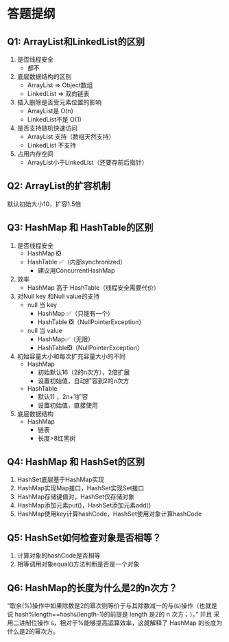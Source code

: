 # 答题提纲
## Q1: ArrayList和LinkedList的区别
1. 是否线程安全
    - 都不
2. 底层数据结构的区别
    - ArrayList => Object数组
    - LinkedList => 双向链表
3. 插入删除是否受元素位置的影响
    - ArrayList是 O(n)
    - LinkedList不是 O(1)
4. 是否支持随机快速访问
    - ArrayList 支持（数组天然支持）
    - LinkedList 不支持
5. 占用内存空间
    - ArrayList小于LinkedList（还要存前后指针）

## Q2: ArrayList的扩容机制
默认初始大小10，扩容1.5倍

## Q3: HashMap 和 HashTable的区别
1. 是否线程安全
    - HashMap ❎
    - HashTable ✅（内部synchronized）
      - 建议用ConcurrentHashMap
2. 效率
    - HashMap 高于 HashTable（线程安全需要代价）
3. 对Null key 和Null value的支持
    - null 当 key
      - HashMap ✅（只能有一个）
      - HashTable ❎（NullPointerException）
    - null 当 value
      - HashMap✅（无限）
      - HashTable❎（NullPointerException）
4. 初始容量大小和每次扩充容量大小的不同
    - HashMap
      - 初始默认16（2的n次方），2倍扩展
      - 设置初始值，自动扩容到2的n次方
    - HashTable
      - 默认11 ，2n+1扩容
      - 设置初始值，直接使用
5. 底层数据结构
    - HashMap
      - 链表
      - 长度>8红黑树

## Q4: HashMap 和 HashSet的区别
1. HashSet底层基于HashMap实现
2. HashMap实现Map接口，HashSet实现Set接口
3. HashMap存储键值对，HashSet仅存储对象
4. HashMap添加元素put()，HashSet添加元素add()
5. HashMap使用key计算hashCode，HashSet使用对象计算hashCode

## Q5: HashSet如何检查对象是否相等？
1. 计算对象的hashCode是否相等
2. 相等调用对象equal()方法判断是否是一个对象

## Q6: HashMap的长度为什么是2的n次方？
“取余(%)操作中如果除数是2的幂次则等价于与其除数减一的与(`&`)操作（也就是说 hash%length==hash`&`(length-1)的前提是 length 是2的 n 次方；）。” 并且 采用二进制位操作 `&`，相对于%能够提高运算效率，这就解释了 HashMap 的长度为什么是2的幂次方。
